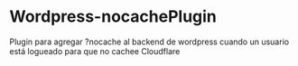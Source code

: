 # Wordpress-nocachePlugin
Plugin para agregar ?nocache al backend de wordpress cuando un usuario está logueado para que no cachee Cloudflare
